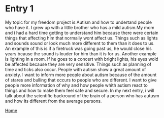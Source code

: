 # Entry 1

My topic for my freedom project is Autism and how to undertand people who have it. I grew up with a little brother who has a mild autism.My mom and i had a hard time getting to understand him because there were certain things that affecting him that normally wont affect us. Things such as lights and sounds sound or look much more different to them than it does to us. An example of this is if a firetruck was going past us, he would close his years bcause the sound is louder for him than it is for us. Another example is lighting in a room. If he goes to a concert with bright lights, his eyes wold be affected because they are very sensitive. Things such as planning of time and ticks also occur. People with autism show a great amount of anxiety. I want to inform more people about autism because of the amount of stares and bulling that occurs to people who are different. I want to give people more information of why and how people whith autism react to things and how to make them feel safe and secure. 
    In my next entry, i will talk about the scientific backround of the brain of a person who has autusm and how its different from the average persons.

[Home](../README.md)
